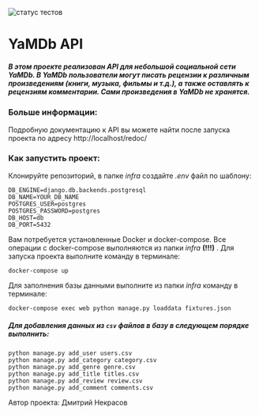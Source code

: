 ![статус тестов](https://github.com/4uku/yamdb_final/actions/workflows/yamdb_workflow.yml/badge.svg)
# YaMDb API


##### В этом проекте реализован API для небольшой социальной сети YaMDb. В YaMDb пользователи могут писать рецензии к различным произведениям (книги, музыка, фильмы и т.д.), а также оставлять к рецензиям комментарии. Сами произведения в YaMDb не хранятся.
### Больше информации:
Подробную документацию к API вы можете найти после запуска проекта по адресу http://localhost/redoc/
### Как запустить проект:
Клонируйте репозиторий, в папке *infra* создайте *.env* файл по шаблону:

    DB_ENGINE=django.db.backends.postgresql
    DB_NAME=YOUR_DB_NAME
    POSTGRES_USER=postgres
    POSTGRES_PASSWORD=postgres
    DB_HOST=db
    DB_PORT=5432
Вам потребуется установленные Docker и docker-compose. Все операции с docker-compose выполняются из папки *infra* **(!!!)** . Для запуска проекта выполните команду в терминале:

    docker-compose up
Для заполнения базы данными выполните из папки *infra* команду в терминале:

    docker-compose exec web python manage.py loaddata fixtures.json
##### Для добавления данных из ```csv``` файлов в базу в следующем порядке выполнить:
```
python manage.py add_user users.csv
python manage.py add_category category.csv
python manage.py add_genre genre.csv
python manage.py add_title titles.csv
python manage.py add_review review.csv
python manage.py add_comment comments.csv

```
Автор проекта: Дмитрий Некрасов

